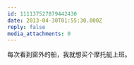 ```yaml
---
id: 111137527879442430
date: 2013-04-30T01:55:30.000Z
reply: false
media_attachments: 0
---
```


每次看到窗外的船，我就想买个摩托艇上班。

